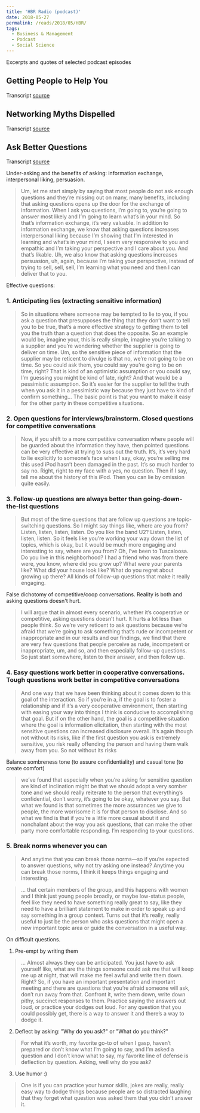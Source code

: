 ```yaml
---
title: 'HBR Radio (podcast)'
date: 2018-05-27
permalink: /reads/2018/05/HBR/
tags:
  - Business & Management
  - Podcast
  - Social Science
---
```


Excerpts and quotes of selected podcast episodes

Getting People to Help You
------
Transcript [source](https://hbr.org/ideacast/2018/06/getting-people-to-help-you.html)



Networking Myths Dispelled
------
Transcript [source](https://hbr.org/ideacast/2018/08/networking-myths-dispelled)



Ask Better Questions
------
Transcript [source](https://hbr.org/ideacast/2018/05/ask-better-questions.html)

Under-asking and the benefits of asking: information exchange, interpersonal liking, persuasion.
> Um, let me start simply by saying that most people do not ask enough questions and they’re missing out on many, many benefits, including that asking questions opens up the door for the exchange of information. When I ask you questions, I’m going to, you’re going to answer most likely and I’m going to learn what’s in your mind. So that’s information exchange, it’s very valuable. In addition to information exchange, we know that asking questions increases interpersonal liking because I’m showing that I’m interested in learning and what’s in your mind, I seem very responsive to you and empathic and I’m taking your perspective and I care about you. And that’s likable. Uh, we also know that asking questions increases persuasion, uh, again, because I’m taking your perspective, instead of trying to sell, sell, sell, I’m learning what you need and then I can deliver that to you.

Effective questions: 

### 1. Anticipating lies (extracting sensitive information)
> So in situations where someone may be tempted to lie to you, if you ask a question that presupposes the thing that they don’t want to tell you to be true, that’s a more effective strategy to getting them to tell you the truth than a question that does the opposite. So an example would be, imagine your, this is really simple, imagine you’re talking to a supplier and you’re wondering whether the supplier is going to deliver on time. Um, so the sensitive piece of information that the supplier may be reticent to divulge is that no, we’re not going to be on time. So you could ask them, you could say you’re going to be on time, right? That is kind of an optimistic assumption or you could say, I’m guessing you might be kind of late, right? And that would be a pessimistic assumption. So it’s easier for the supplier to tell the truth when you ask it in a pessimistic way because they just have to kind of confirm something... The basic point is that you want to make it easy for the other party in these competitive situations.

### 2. Open questions for interviews/brainstorm. Closed questions for competitive conversations
> Now, if you shift to a more competitive conversation where people will be guarded about the information they have, then pointed questions can be very effective at trying to suss out the truth. It’s, it’s very hard to lie explicitly to someone’s face when I say, okay, you’re selling me this used iPod hasn’t been damaged in the past. It’s so much harder to say no. Right, right to my face with a yes, no question. Then if I say, tell me about the history of this iPod. Then you can lie by omission quite easily.

### 3. Follow-up questions are always better than going-down-the-list questions
> But most of the time questions that are follow up questions are topic-switching questions. So I might say things like, where are you from? Listen, listen, listen, listen. Do you like the band U2? Listen, listen, listen, listen. So it feels like you’re working your way down the list of topics, which is okay, but it would be much more engaging and interesting to say, where are you from? Oh, I’ve been to Tuscaloosa. Do you live in this neighborhood? I had a friend who was from there were, you know, where did you grow up? What were your parents like? What did your house look like? What do you regret about growing up there? All kinds of follow-up questions that make it really engaging. 

  False dichotomy of competitive/coop conversations. Reality is both and asking questions doesn't hurt.
>  I will argue that in almost every scenario, whether it’s cooperative or competitive, asking questions doesn’t hurt. It hurts a lot less than people think. So we’re very reticent to ask questions because we’re afraid that we’re going to ask something that’s rude or incompetent or inappropriate and in our results and our findings, we find that there are very few questions that people perceive as rude, incompetent or inappropriate, um, and so, and then especially follow-up questions. So just start somewhere, listen to their answer, and then follow up.

<!-- Okay, there is a little contradiction in the next point... -->

### 4. Easy questions work better in cooperative conversations. Tough questions work better in competitive conversations
> And one way that we have been thinking about it comes down to this goal of the interaction. So if you’re in a, if the goal is to foster a relationship and if it’s a very cooperative environment, then starting with easing your way into things I think is conducive to accomplishing that goal. But if on the other hand, the goal is a competitive situation where the goal is information elicitation, then starting with the most sensitive questions can increased disclosure overall. It’s again though not without its risks, like if the first question you ask is extremely sensitive, you risk really offending the person and having them walk away from you. So not without its risks 

  Balance sombreness tone (to assure confidentiality) and casual tone (to create comfort)
>  we’ve found that especially when you’re asking for sensitive question are kind of inclination might be that we should adopt a very somber tone and we should really reiterate to the person that everything’s confidential, don’t worry, it’s going to be okay, whatever you say. But what we found is that sometimes the more assurances we give to people, the more worrisome it is for that person to disclose. And so what we find is that if you’re a little more casual about it and nonchalant about the way you ask questions, that can make the other party more comfortable responding. I’m responding to your questions.

### 5. Break norms whenever you can
> And anytime that you can break those norms—so if you’re expected to answer questions, why not try asking one instead? Anytime you can break those norms, I think it keeps things engaging and interesting.

>  ... that certain members of the group, and this happens with women and I think just young people broadly, or maybe low-status people, feel like they need to have something really great to say, like they need to have a brilliant statement to make in order to speak up and say something in a group context. Turns out that it’s really, really useful to just be the person who asks questions that might open a new important topic area or guide the conversation in a useful way.

On difficult questions. 
1. Pre-empt by writing them
> ... Almost always they can be anticipated. You just have to ask yourself like, what are the things someone could ask me that will keep me up at night, that will make me feel awful and write them down. Right? So, if you have an important presentation and important meeting and there are questions that you’re afraid someone will ask, don’t run away from that. Confront it, write them down, write down pithy, succinct responses to them. Practice saying the answers out loud, or practice your dodges out loud. For any question that you could possibly get, there is a way to answer it and there’s a way to dodge it.

2. Deflect by asking: "Why do you ask?" or "What do you think?"
> For what it’s worth, my favorite go-to of when I gasp, haven’t prepared or don’t know what I’m going to say, and I’m asked a question and I don’t know what to say, my favorite line of defense is deflection by question. Asking, well why do you ask?

3. Use humor :)
> One is if you can practice your humor skills, jokes are really, really easy way to dodge things because people are so distracted laughing that they forget what question was asked them that you didn’t answer it. 
